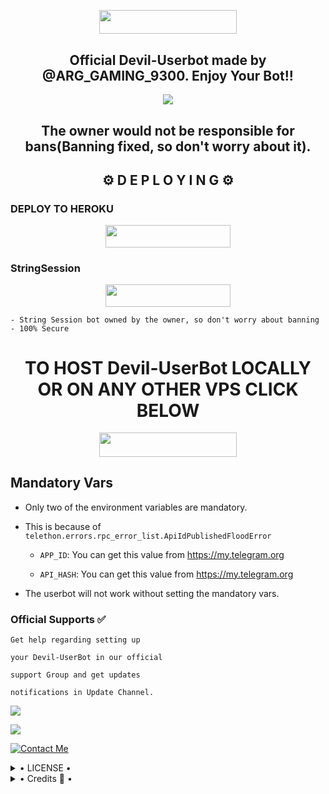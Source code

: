 <p align="center"><a href="https://t.me/Devil_Botz"> <img src="https://telegra.ph/file/92ebadfb63312ae563709.jpg" width="220" height="38.45"/></a></p>
</a>


<h2 align="center">Official Devil-Userbot made by @ARG_GAMING_9300. Enjoy Your Bot!!</h2 /a>

<p align="center"><a href="https://t.me/Devil_Botz"> <img src="https://telegra.ph/file/b56f25e0341e8b9938bde.jpg"/></a></p>
</a>

<h2 align="center">The owner would not be responsible for bans(Banning fixed, so don't worry about it).</h2>


<h2 align="center">⚙️ D E P L O Y I N G ⚙️</h2>


<h3> DEPLOY TO HEROKU </h3>

<p align="center"><a href="https://heroku.com/deploy?template=https://github.com/DEVIL-BOTS/Devil-UserBot"> <img src="https://img.shields.io/badge/Deploy%20To%20Heroku-black?style=for-the-badge&logo=heroku" width="200" height="35.45"/></a></p>
<h3> StringSession </h3>


<p align="center"><a href="https://telegram.me/arg_stringsession_bot"> <img src="https://te.legra.ph/file/fd8bcb29b5475b84a939e.jpg" width="200" height="35.45"/></a></p>


    - String Session bot owned by the owner, so don't worry about banning
    - 100% Secure
<h1 align="center">TO HOST Devil-UserBot LOCALLY OR ON ANY OTHER VPS CLICK BELOW</h1>

<p align="center"><a href="https://t.me/Devil_Botz"> <img src="https://telegra.ph/file/92ebadfb63312ae563709.jpg" width="220" height="38.45"/></a></p>
</a>

## Mandatory Vars

- Only two of the environment variables are mandatory.

- This is because of `telethon.errors.rpc_error_list.ApiIdPublishedFloodError`

    - `APP_ID`:   You can get this value from https://my.telegram.org

    - `API_HASH`:   You can get this value from https://my.telegram.org

- The userbot will not work without setting the mandatory vars.


### Official Supports ✅ 


```
Get help regarding setting up 

your Devil-UserBot in our official 

support Group and get updates

notifications in Update Channel.
```

<a href="https://t.me/Devil_Botz"><img src="https://img.shields.io/badge/Join-Support%20Channel-red.svg?style=for-the-badge&logo=Telegram"></a>

<a href="https://t.me/DevilBotz_Support"><img src="https://img.shields.io/badge/Join-Support%20Group-blue.svg?style=for-the-badge&logo=Telegram"></a>


[![Contact Me](https://img.shields.io/badge/Telegram-Contact%20Me-informational)](https://t.me/ARG_GAMING_9300)


<details>

  <summary> • LICENSE • </summary>

![](https://www.gnu.org/graphics/gplv3-or-later.png)

Copyright (C) 2021 W2HGalaxy-OP

Poject [Devil-UserBot](https://github.com/DEVIL-BOTS/Devil-UserBot) is free software: you can redistribute it and/or modify

it under the terms of the GNU General Public License as published by

the Free Software Foundation, either version 3 of the License, or

(at your option) any later version.

This program is distributed in the hope that it will be useful,

but WITHOUT ANY WARRANTY; without even the implied warranty of

MERCHANTABILITY or FITNESS FOR A PARTICULAR PURPOSE.  See the

GNU General Public License for more details.

You should have received a copy of the GNU General Public License

along with this program. If not, see <https://www.gnu.org/licenses/>.

</details>

<details>

  <summary> • Credits 🏅 • </summary>
  
• [DEVIL-BOTS](https://github.com/DEVIL-BOTS):Owner

